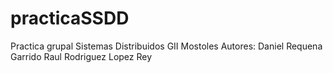 # practicaSSDD
Practica grupal Sistemas Distribuidos GII Mostoles
Autores:
Daniel Requena Garrido 
Raul Rodriguez Lopez Rey 